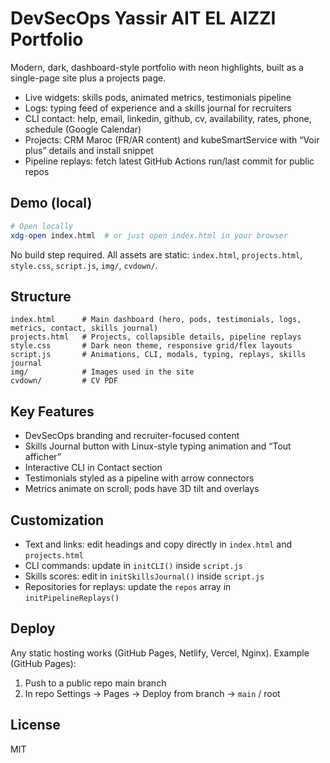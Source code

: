 # DevSecOps Yassir AIT EL AIZZI Portfolio

Modern, dark, dashboard-style portfolio with neon highlights, built as a single-page site plus a projects page.

- Live widgets: skills pods, animated metrics, testimonials pipeline
- Logs: typing feed of experience and a skills journal for recruiters
- CLI contact: help, email, linkedin, github, cv, availability, rates, phone, schedule (Google Calendar)
- Projects: CRM Maroc (FR/AR content) and kubeSmartService with “Voir plus” details and install snippet
- Pipeline replays: fetch latest GitHub Actions run/last commit for public repos

## Demo (local)

```bash
# Open locally
xdg-open index.html  # or just open index.html in your browser
```

No build step required. All assets are static: `index.html`, `projects.html`, `style.css`, `script.js`, `img/`, `cvdown/`.

## Structure

```
index.html      # Main dashboard (hero, pods, testimonials, logs, metrics, contact, skills journal)
projects.html   # Projects, collapsible details, pipeline replays
style.css       # Dark neon theme, responsive grid/flex layouts
script.js       # Animations, CLI, modals, typing, replays, skills journal
img/            # Images used in the site
cvdown/         # CV PDF
```

## Key Features

- DevSecOps branding and recruiter-focused content
- Skills Journal button with Linux-style typing animation and “Tout afficher”
- Interactive CLI in Contact section
- Testimonials styled as a pipeline with arrow connectors
- Metrics animate on scroll; pods have 3D tilt and overlays

## Customization

- Text and links: edit headings and copy directly in `index.html` and `projects.html`
- CLI commands: update in `initCLI()` inside `script.js`
- Skills scores: edit in `initSkillsJournal()` inside `script.js`
- Repositories for replays: update the `repos` array in `initPipelineReplays()`

## Deploy

Any static hosting works (GitHub Pages, Netlify, Vercel, Nginx). Example (GitHub Pages):

1. Push to a public repo main branch
2. In repo Settings → Pages → Deploy from branch → `main` / root

## License

MIT
